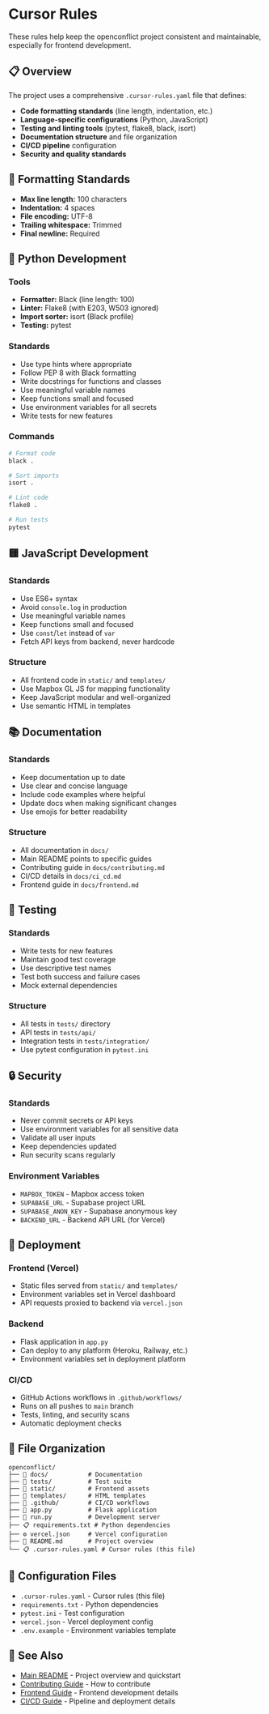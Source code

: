 # Cursor Rules

These rules help keep the openconflict project consistent and maintainable, especially for frontend development.

## 📋 Overview

The project uses a comprehensive `.cursor-rules.yaml` file that defines:
- **Code formatting standards** (line length, indentation, etc.)
- **Language-specific configurations** (Python, JavaScript)
- **Testing and linting tools** (pytest, flake8, black, isort)
- **Documentation structure** and file organization
- **CI/CD pipeline** configuration
- **Security and quality standards**

## 🎯 Formatting Standards

- **Max line length:** 100 characters
- **Indentation:** 4 spaces
- **File encoding:** UTF-8
- **Trailing whitespace:** Trimmed
- **Final newline:** Required

## 🐍 Python Development

### Tools
- **Formatter:** Black (line length: 100)
- **Linter:** Flake8 (with E203, W503 ignored)
- **Import sorter:** isort (Black profile)
- **Testing:** pytest

### Standards
- Use type hints where appropriate
- Follow PEP 8 with Black formatting
- Write docstrings for functions and classes
- Use meaningful variable names
- Keep functions small and focused
- Use environment variables for all secrets
- Write tests for new features

### Commands
```bash
# Format code
black .

# Sort imports
isort .

# Lint code
flake8 .

# Run tests
pytest
```

## 🟨 JavaScript Development

### Standards
- Use ES6+ syntax
- Avoid `console.log` in production
- Use meaningful variable names
- Keep functions small and focused
- Use `const`/`let` instead of `var`
- Fetch API keys from backend, never hardcode

### Structure
- All frontend code in `static/` and `templates/`
- Use Mapbox GL JS for mapping functionality
- Keep JavaScript modular and well-organized
- Use semantic HTML in templates

## 📚 Documentation

### Standards
- Keep documentation up to date
- Use clear and concise language
- Include code examples where helpful
- Update docs when making significant changes
- Use emojis for better readability

### Structure
- All documentation in `docs/`
- Main README points to specific guides
- Contributing guide in `docs/contributing.md`
- CI/CD details in `docs/ci_cd.md`
- Frontend guide in `docs/frontend.md`

## 🧪 Testing

### Standards
- Write tests for new features
- Maintain good test coverage
- Use descriptive test names
- Test both success and failure cases
- Mock external dependencies

### Structure
- All tests in `tests/` directory
- API tests in `tests/api/`
- Integration tests in `tests/integration/`
- Use pytest configuration in `pytest.ini`

## 🔒 Security

### Standards
- Never commit secrets or API keys
- Use environment variables for all sensitive data
- Validate all user inputs
- Keep dependencies updated
- Run security scans regularly

### Environment Variables
- `MAPBOX_TOKEN` - Mapbox access token
- `SUPABASE_URL` - Supabase project URL
- `SUPABASE_ANON_KEY` - Supabase anonymous key
- `BACKEND_URL` - Backend API URL (for Vercel)

## 🚀 Deployment

### Frontend (Vercel)
- Static files served from `static/` and `templates/`
- Environment variables set in Vercel dashboard
- API requests proxied to backend via `vercel.json`

### Backend
- Flask application in `app.py`
- Can deploy to any platform (Heroku, Railway, etc.)
- Environment variables set in deployment platform

### CI/CD
- GitHub Actions workflows in `.github/workflows/`
- Runs on all pushes to `main` branch
- Tests, linting, and security scans
- Automatic deployment checks

## 📁 File Organization

```
openconflict/
├── 📁 docs/           # Documentation
├── 📁 tests/          # Test suite
├── 📁 static/         # Frontend assets
├── 📁 templates/      # HTML templates
├── 📁 .github/        # CI/CD workflows
├── 🐍 app.py          # Flask application
├── 🚀 run.py          # Development server
├── 📋 requirements.txt # Python dependencies
├── ⚙️ vercel.json     # Vercel configuration
├── 📖 README.md       # Project overview
└── 📋 .cursor-rules.yaml # Cursor rules (this file)
```

## 🔧 Configuration Files

- `.cursor-rules.yaml` - Cursor rules (this file)
- `requirements.txt` - Python dependencies
- `pytest.ini` - Test configuration
- `vercel.json` - Vercel deployment config
- `.env.example` - Environment variables template

## 📖 See Also

- [Main README](../README.md) - Project overview and quickstart
- [Contributing Guide](contributing.md) - How to contribute
- [Frontend Guide](frontend.md) - Frontend development details
- [CI/CD Guide](ci_cd.md) - Pipeline and deployment details 